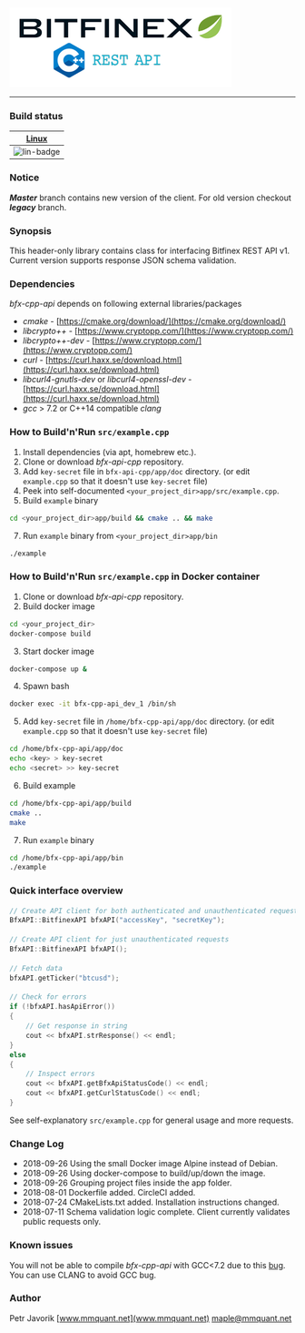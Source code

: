 ![bfx-cpp-api logo](doc/logo/bfx-cpp-api_logo.png)

***

### Build status

| [Linux][lin-link] |
| :---------------: |
| ![lin-badge]      |

[lin-badge]: https://circleci.com/gh/MMquant/bfx-cpp-api/tree/master.svg?style=svg "CircleCI build status"
[lin-link]:  https://circleci.com/gh/MMquant/bfx-cpp-api "CircleCI build status"

### Notice

***Master*** branch contains new version of the client. For old version checkout ***legacy*** branch.

### Synopsis

This header-only library contains class for interfacing Bitfinex REST API v1. Current version supports response JSON
schema validation.

### Dependencies

*bfx-cpp-api* depends on following external libraries/packages

* *cmake* - [https://cmake.org/download/](https://cmake.org/download/)
* *libcrypto++* - [https://www.cryptopp.com/](https://www.cryptopp.com/)
* *libcrypto++-dev* - [https://www.cryptopp.com/](https://www.cryptopp.com/)
* *curl* - [https://curl.haxx.se/download.html](https://curl.haxx.se/download.html)
* *libcurl4-gnutls-dev* or *libcurl4-openssl-dev* - [https://curl.haxx.se/download.html](https://curl.haxx.se/download.html)
* *gcc* > 7.2 or C++14 compatible *clang*

### How to Build'n'Run `src/example.cpp`

1. Install dependencies (via apt, homebrew etc.).
2. Clone or download *bfx-api-cpp* repository.
3. Add `key-secret` file in `bfx-api-cpp/app/doc` directory. (or edit `example.cpp` so that it doesn't use `key-secret` file)
4. Peek into self-documented `<your_project_dir>app/src/example.cpp`.
5. Build `example` binary

```BASH
cd <your_project_dir>app/build && cmake .. && make
```

7. Run `example` binary from `<your_project_dir>app/bin`

```BASH
./example
```

### How to Build'n'Run `src/example.cpp` in Docker container

1. Clone or download *bfx-api-cpp* repository.
2. Build docker image

```BASH
cd <your_project_dir>
docker-compose build
```

3. Start docker image

```BASH
docker-compose up &
```

4. Spawn bash

```BASH
docker exec -it bfx-cpp-api_dev_1 /bin/sh
```

5. Add `key-secret` file in `/home/bfx-cpp-api/app/doc` directory. (or edit `example.cpp` so that it doesn't use `key-secret` file)

```BASH
cd /home/bfx-cpp-api/app/doc
echo <key> > key-secret
echo <secret> >> key-secret
```

6. Build example

```BASH
cd /home/bfx-cpp-api/app/build
cmake ..
make
```

7. Run `example` binary

```BASH
cd /home/bfx-cpp-api/app/bin
./example
```

### Quick interface overview

```C++
// Create API client for both authenticated and unauthenticated requests
BfxAPI::BitfinexAPI bfxAPI("accessKey", "secretKey");

// Create API client for just unauthenticated requests
BfxAPI::BitfinexAPI bfxAPI();

// Fetch data
bfxAPI.getTicker("btcusd");

// Check for errors
if (!bfxAPI.hasApiError())
{
    // Get response in string
    cout << bfxAPI.strResponse() << endl;
}
else
{
    // Inspect errors
    cout << bfxAPI.getBfxApiStatusCode() << endl;
    cout << bfxAPI.getCurlStatusCode() << endl;
}
```

See self-explanatory `src/example.cpp` for general usage and more requests.

### Change Log

- 2018-09-26 Using the small Docker image Alpine instead of Debian.
- 2018-09-26 Using docker-compose to build/up/down the image.
- 2018-09-26 Grouping project files inside the app folder.
- 2018-08-01 Dockerfile added. CircleCI added.
- 2018-07-24 CMakeLists.txt added. Installation instructions changed.
- 2018-07-11 Schema validation logic complete. Client currently validates public requests only.

### Known issues

You will not be able to compile *bfx-cpp-api* with GCC<7.2 due to this [bug](https://gcc.gnu.org/bugzilla/show_bug.cgi?id=66297).
You can use CLANG to avoid GCC bug.

### Author

Petr Javorik [www.mmquant.net](www.mmquant.net) [maple@mmquant.net](maple@mmquant.net)
